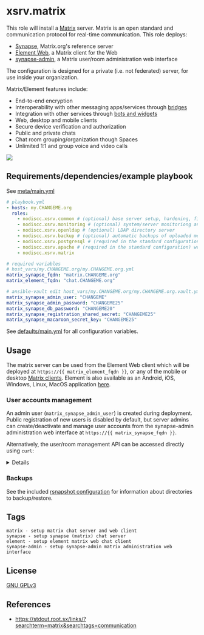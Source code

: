 # xsrv.matrix

This role will install a [Matrix](https://en.wikipedia.org/wiki/Matrix_(protocol)) server. Matrix is an open standard and communication protocol for real-time communication. This role deploys:
- [Synapse](https://matrix.org/docs/projects/server/synapse), Matrix.org's reference server
- [Element Web](https://matrix.org/docs/projects/client/element), a Matrix client for the Web
- [synapse-admin](https://github.com/Awesome-Technologies/synapse-admin), a Matrix user/room administration web interface

The configuration is designed for a private (i.e. not federated) server, for use inside your organization.

Matrix/Element features include:
- End-to-end encryption
- Interoperability with other messaging apps/services through [bridges](https://matrix.org/bridges/)
- Integration with other services through [bots and widgets](https://element.io/integrations)
- Web, desktop and mobile clients
- Secure device verification and authorization
- Public and private chats
- Chat room grouping/organization though Spaces
- Unlimited 1:1 and group voice and video calls

[![](https://gitlab.com/nodiscc/toolbox/-/raw/master/DOC/SCREENSHOTS/NphBOWR.png)](https://gitlab.com/nodiscc/toolbox/-/raw/master/DOC/SCREENSHOTS/NphBOWR.png)


## Requirements/dependencies/example playbook

See [meta/main.yml](meta/main.yml)

```yaml
# playbook.yml
- hosts: my.CHANGEME.org
  roles:
    - nodiscc.xsrv.common # (optional) base server setup, hardening, firewall
    - nodiscc.xsrv.monitoring # (optional) system/server monitoriong and health checks
    - nodiscc.xsrv.openldap # (optional) LDAP directory server
    - nodiscc.xsrv.backup # (optional) automatic backups of uploaded media files
    - nodiscc.xsrv.postgresql # (required in the standard configuration) database engine
    - nodiscc.xsrv.apache # (required in the standard configuration) webserver/reverse proxy, SSL certificates
    - nodiscc.xsrv.matrix

# required variables
# host_vars/my.CHANGEME.org/my.CHANGEME.org.yml
matrix_synapse_fqdn: "matrix.CHANGEME.org"
matrix_element_fqdn: "chat.CHANGEME.org"

# ansible-vault edit host_vars/my.CHANGEME.org/my.CHANGEME.org.vault.yml
matrix_synapse_admin_user: "CHANGEME"
matrix_synapse_admin_password: "CHANGEME25"
matrix_synapse_db_password: "CHANGEME20"
matrix_synapse_registration_shared_secret: "CHANGEME25"
matrix_synapse_macaroon_secret_key: "CHANGEME25"
```

See [defaults/main.yml](defaults/main.yml) for all configuration variables.


## Usage

The matrix server can be used from the Element Web client which will be deployed at `https://{{ matrix_element_fqdn }}`, or any of the mobile or desktop [Matrix clients](https://matrix.org/clients/). Element is also available as an Android, iOS, Windows, Linux, MacOS application [here](https://element.io/download).

### User accounts management

An admin user (`matrix_synapse_admin_user`) is created during deployment. Public registration of new users is disabled by default, but server admins can create/deactivate and manage user accounts from the synapse-admin administration web interface at `https://{{ matrix_synapse_fqdn }}`.

Alternatively, the user/room management API can be accessed directly using `curl`:

<details>

**Create user accounts:**

```bash
# access the server over SSH
xsrv shell # using xsrv https://xsrv.readthedocs.io/en/latest/usage.html
ssh my.CHANGEME.org # using a SSH client
# create a new account
register_new_matrix_user --config /etc/matrix-synapse/homeserver.yaml --user USERNAME --password PASSWORD
```

**Deactivate user accounts:**

```bash
# access the server over SSH
xsrv shell # using xsrv https://xsrv.readthedocs.io/en/latest/usage.html
ssh my.CHANGEME.org # using a SSH client
# get the access token for your admin user
$ curl -X POST -data '{"type":"m.login.password", "user":"ADMIN_USERNAME", "password":"ADMIN_PASSWORD"}' "http://localhost:8008/_matrix/client/r0/login"
{"user_id":"@test:matrix-test.xinit.se","access_token":"syt_dGVzdA_egQMvgdyrhjosi9kslnlFT_0ue4W2","home_server":"matrix.CHANGEME.org","device_id":"OWYKMSGPGN"}
# send a request to deactivate the user, providing the admin access token
$ curl -X POST --header 'Authorization: Bearer syt_dGVzdA_egQMvgdyrhjosi9kslnlFT_0ue4W2' --data '{}' 'http://localhost:8008/_synapse/admin/v1/deactivate/%40SOMEONE%3Amatrix.CHANGEME.org'
{"id_server_unbind_result":"success"}
```

**Add/remove admin privileges for a user**:

```bash
# access the server over SSH
xsrv shell # using xsrv https://xsrv.readthedocs.io/en/latest/usage.html
ssh my.CHANGEME.org # using a SSH client
# access the postgresql database
$ sudo -u postgres psql --dbname=synapse
# list users and their admin privileges
synapse=# SELECT name,admin from USERS;
# add admin privileges to a user
synapse=# UPDATE users SET admin=1 WHERE name = '@USER:DOMAIN';
# or SET admin=0 to remove admin privileges
```
</details>

### Backups

See the included [rsnapshot configuration](templates/etc/rsnapshot.d_matrix.conf.j2) for information about directories to backup/restore.

## Tags

<!--BEGIN TAGS LIST-->
```
matrix - setup matrix chat server and web client
synapse - setup synapse (matrix) chat server
element - setup element matrix web chat client
synapse-admin - setup synapse-admin matrix administration web interface
```
<!--END TAGS LIST-->


## License

[GNU GPLv3](../../LICENSE)


## References

- https://stdout.root.sx/links/?searchterm=matrix&searchtags=communication
